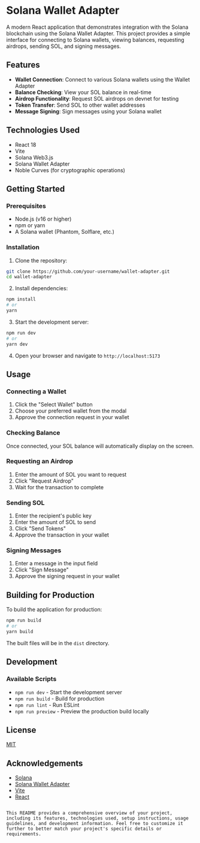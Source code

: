 
# Solana Wallet Adapter

A modern React application that demonstrates integration with the Solana blockchain using the Solana Wallet Adapter. This project provides a simple interface for connecting to Solana wallets, viewing balances, requesting airdrops, sending SOL, and signing messages.

## Features

- **Wallet Connection**: Connect to various Solana wallets using the Wallet Adapter
- **Balance Checking**: View your SOL balance in real-time
- **Airdrop Functionality**: Request SOL airdrops on devnet for testing
- **Token Transfer**: Send SOL to other wallet addresses
- **Message Signing**: Sign messages using your Solana wallet

## Technologies Used

- React 18
- Vite
- Solana Web3.js
- Solana Wallet Adapter
- Noble Curves (for cryptographic operations)

## Getting Started

### Prerequisites

- Node.js (v16 or higher)
- npm or yarn
- A Solana wallet (Phantom, Solflare, etc.)

### Installation

1. Clone the repository:
```bash
git clone https://github.com/your-username/wallet-adapter.git
cd wallet-adapter
```

2. Install dependencies:
```bash
npm install
# or
yarn
```

3. Start the development server:
```bash
npm run dev
# or
yarn dev
```

4. Open your browser and navigate to `http://localhost:5173`

## Usage

### Connecting a Wallet

1. Click the "Select Wallet" button
2. Choose your preferred wallet from the modal
3. Approve the connection request in your wallet

### Checking Balance

Once connected, your SOL balance will automatically display on the screen.

### Requesting an Airdrop

1. Enter the amount of SOL you want to request
2. Click "Request Airdrop"
3. Wait for the transaction to complete

### Sending SOL

1. Enter the recipient's public key
2. Enter the amount of SOL to send
3. Click "Send Tokens"
4. Approve the transaction in your wallet

### Signing Messages

1. Enter a message in the input field
2. Click "Sign Message"
3. Approve the signing request in your wallet

## Building for Production

To build the application for production:

```bash
npm run build
# or
yarn build
```

The built files will be in the `dist` directory.

## Development

### Available Scripts

- `npm run dev` - Start the development server
- `npm run build` - Build for production
- `npm run lint` - Run ESLint
- `npm run preview` - Preview the production build locally

## License

[MIT](LICENSE)

## Acknowledgements

- [Solana](https://solana.com/)
- [Solana Wallet Adapter](https://github.com/solana-labs/wallet-adapter)
- [Vite](https://vitejs.dev/)
- [React](https://reactjs.org/)
```

This README provides a comprehensive overview of your project, including its features, technologies used, setup instructions, usage guidelines, and development information. Feel free to customize it further to better match your project's specific details or requirements.